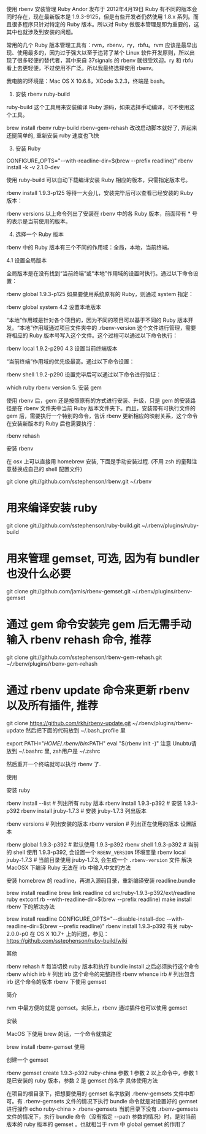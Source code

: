 使用 rbenv 安装管理 Ruby
Andor 发布于 2012年4月19日
Ruby 有不同的版本会同时存在，现在最新版本是 1.9.3-9125，但是有些开发者仍然使用 1.8.x 系列。而且很多程序只针对特定的 Ruby 版本。所以对 Ruby 做版本管理是即为重要的，这其中也就涉及到安装的问题。

常用的几个 Ruby 版本管理工具有：rvm，rbenv，ry，rbfu。rvm 应该是最早出现、使用最多的，因为过于强大以至于违背了某个 Linux 软件开发原则，所以出现了很多轻便的替代者，其中来自 37signals 的 rbenv 就很受欢迎。ry 和 rbfu 看上去更轻便，不过使用不广泛。所以我最终选择使用 rbenv。

我电脑的环境是：Mac OS X 10.6.8，XCode 3.2.3，终端是 bash。

1. 安装 rbenv ruby-build

ruby-build 这个工具用来安装编译 Ruby 源码，如果选择手动编译，可不使用这个工具。

brew install rbenv ruby-build rbenv-gem-rehash 改改启动脚本就好了, 弄起来还挺简单的, 重新安装 ruby 速度也飞快

3. 安装 Ruby

CONFIGURE_OPTS="--with-readline-dir=$(brew --prefix readline)" rbenv install -k -v 2.1.0-dev

使用 ruby-build 可以自动下载编译安装 Ruby 相应的版本，只需指定版本号。

rbenv install 1.9.3-p125
等待一大会儿，安装完毕后可以查看已经安装的 Ruby 版本：

rbenv versions
以上命令列出了安装在 rbenv 中的各 Ruby 版本，前面带有 * 号的表示是当前使用的版本。

4. 选择一个 Ruby 版本

rbenv 中的 Ruby 版本有三个不同的作用域：全局，本地，当前终端。

4.1 设置全局版本

全局版本是在没有找到“当前终端”或“本地”作用域的设置时执行。通过以下命令设置：

rbenv global 1.9.3-p125
如果要使用系统原有的 Ruby，则通过 system 指定：

rbenv global system
4.2 设置本地版本

“本地”作用域是针对各个项目的，因为不同的项目可以基于不同的 Ruby 版本开发。“本地”作用域通过项目文件夹中的 .rbenv-version 这个文件进行管理，需要将相应的 Ruby 版本号写入这个文件。这个过程可以通过以下命令执行：

rbenv local 1.9.2-p290
4.3 设置当前终端版本

“当前终端”作用域的优先级最高。通过以下命令设置：

rbenv shell 1.9.2-p290
设置完毕后可以通过以下命令进行验证：

which ruby
rbenv version
5. 安装 gem

使用 rbenv 后，gem 还是按照原有的方式进行安装、升级，只是 gem 的安装路径是在 rbenv 文件夹中当前 Ruby 版本文件夹下。而且，安装带有可执行文件的 gem 后，需要执行一个特别的命令，告诉 rbenv 更新相应的映射关系，这个命令在安装新版本的 Ruby 后也需要执行：

rbenv rehash



安装 rbenv

在 osx 上可以直接用 homebrew 安装, 下面是手动安装过程. (不用 zsh 的童鞋注意替换成自己的 shell 配置文件)

git clone git://github.com/sstephenson/rbenv.git ~/.rbenv
# 用来编译安装 ruby
git clone git://github.com/sstephenson/ruby-build.git ~/.rbenv/plugins/ruby-build
# 用来管理 gemset, 可选, 因为有 bundler 也没什么必要
git clone git://github.com/jamis/rbenv-gemset.git  ~/.rbenv/plugins/rbenv-gemset
# 通过 gem 命令安装完 gem 后无需手动输入 rbenv rehash 命令, 推荐
git clone git://github.com/sstephenson/rbenv-gem-rehash.git ~/.rbenv/plugins/rbenv-gem-rehash
# 通过 rbenv update 命令来更新 rbenv 以及所有插件, 推荐
git clone https://github.com/rkh/rbenv-update.git ~/.rbenv/plugins/rbenv-update
然后把下面的代码放到 ~/.bash_profile 里

export PATH="$HOME/.rbenv/bin:$PATH"
eval "$(rbenv init -)"
注意 Unubtu请放到 ~/.bashrc 里, zsh用户是 ~/.zshrc

然后重开一个终端就可以执行 rbenv 了.

使用

安装 ruby

rbenv install --list  # 列出所有 ruby 版本
rbenv install 1.9.3-p392     # 安装 1.9.3-p392
rbenv install jruby-1.7.3    # 安装 jruby-1.7.3
列出版本

rbenv versions               # 列出安装的版本
rbenv version                # 列出正在使用的版本
设置版本

rbenv global 1.9.3-p392      # 默认使用 1.9.3-p392
rbenv shell 1.9.3-p392       # 当前的 shell 使用 1.9.3-p392, 会设置一个 `RBENV_VERSION` 环境变量
rbenv local jruby-1.7.3      # 当前目录使用 jruby-1.7.3, 会生成一个 `.rbenv-version` 文件
解决 MacOSX 下编译 Ruby 无法在 irb 中输入中文的方法

安装 homebrew 的 readline，再进入源码目录，重新编译安装 readline.bundle

brew install readline
brew link readline
cd src/ruby-1.9.3-p392/ext/readline
ruby extconf.rb --with-readline-dir=$(brew --prefix readline)
make install
rbenv 下的解决办法

brew install readline
CONFIGURE_OPTS="--disable-install-doc --with-readline-dir=$(brew --prefix readline)" rbenv install 1.9.3-p392
有关 ruby-2.0.0-p0 在 OS X 10.7+ 上的问题，参见：https://github.com/sstephenson/ruby-build/wiki

其他

rbenv rehash                 # 每当切换 ruby 版本和执行 bundle install 之后必须执行这个命令
rbenv which irb              # 列出 irb 这个命令的完整路径
rbenv whence irb             # 列出包含 irb 这个命令的版本
rbenv 下使用 gemset

简介

rvm 中最方便的就是 gemset。实际上，rbenv 通过插件也可以使用 gemset

安装

MacOS 下使用 brew 的话，一个命令就搞定

brew install rbenv-gemset
使用

创建一个 gemset

rbenv gemset create 1.9.3-p392 ruby-china
                       参数 1       参数 2
以上命令中，参数 1 是已安装的 ruby 版本，参数 2 是 gemset 的名字
具体使用方法

在项目的根目录下，把想要使用的 gemset 名字放到 .rbenv-gemsets 文件中即可。有 .rbenv-gemsets 文件的情况下执行 bundle 命令就是对设置好的 gemset 进行操作
echo ruby-china > .rbenv-gemsets
当前目录下没有 .rbenv-gemsets 文件的情况下，执行 bundle 命令（没有指定 --path 参数的情况）时，是对当前版本的 ruby 版本的 gemset 。也就相当于 rvm 中 global gemset 的作用了
